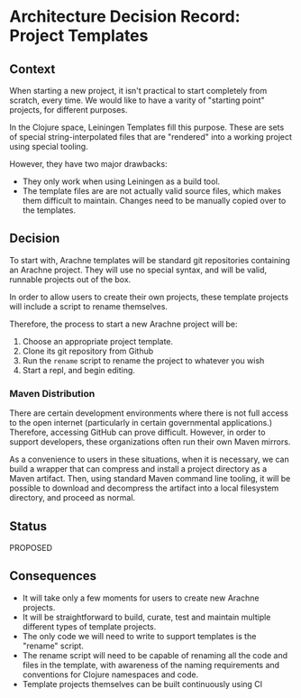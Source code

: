 # Architecture Decision Record: Project Templates

## Context

When starting a new project, it isn't practical to start completely from scratch, every time. We would like to have a varity of "starting point" projects, for different purposes.

In the Clojure space, Leiningen Templates fill this purpose. These are sets of special string-interpolated files that are "rendered" into a working project using special tooling.

However, they have two major drawbacks:

- They only work when using Leiningen as a build tool.
- The template files are are not actually valid source files, which makes them difficult to maintain. Changes need to be manually copied over to the templates.

## Decision

To start with, Arachne templates will be standard git repositories containing an Arachne project. They will use no special syntax, and will be valid, runnable projects out of the box.

In order to allow users to create their own projects, these template projects will include a script to rename themselves. 

Therefore, the process to start a new Arachne project will be:

1. Choose an appropriate project template.
2. Clone its git repository from Github
3. Run the `rename` script to rename the project to whatever you wish
4. Start a repl, and begin editing.

### Maven Distribution

There are certain development environments where there is not full access to the open internet (particularly in certain governmental applications.) Therefore, accessing GitHub can prove difficult. However, in order to support developers, these organizations often run their own Maven mirrors.

As a convenience to users in these situations, when it is necessary, we can build a wrapper that can compress and install a project directory as a Maven artifact. Then, using standard Maven command line tooling, it will be possible to download and decompress the artifact into a local filesystem directory, and proceed as normal.

## Status

PROPOSED

## Consequences

- It will take only a few moments for users to create new Arachne projects.
- It will be straightforward to build, curate, test and maintain multiple different types of template projects.
- The only code we will need to write to support templates is the "rename" script.
- The rename script will need to be capable of renaming all the code and files in the template, with awareness of the naming requirements and conventions for Clojure namespaces and code.
- Template projects themselves can be built continuously using CI


